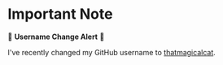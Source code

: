 # Important Note

🚨 **Username Change Alert** 🚨

I've recently changed my GitHub username to [thatmagicalcat](https://github.com/thatmagicalcat). 
